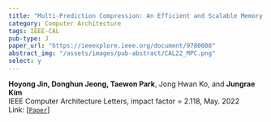 ```yaml
---
title: "Multi-Prediction Compression: An Efficient and Scalable Memory Compression Framework for GP-GPU"
category: Computer Architecture
tags: IEEE-CAL
pub-type: J
paper_url: "https://ieeexplore.ieee.org/document/9780608"
abstract_img: "/assets/images/pub-abstract/CAL22_MPC.png"
select: y
---
```


**Hoyong Jin, Donghun Jeong, Taewon Park**, Jong Hwan Ko, and **Jungrae Kim**<br>
IEEE Computer Architecture Letters, impact factor = 2.118, May. 2022 <br>
Link: [[```Paper```](https://ieeexplore.ieee.org/document/9780608)]
